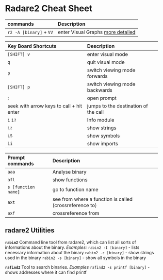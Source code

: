 # Radare2 Cheat Sheet

| commands                                    | Description
| :---                                        | :---
| `r2 -A [binary]` + `VV`                     | enter Visual Graphs [more detailed](https://monosource.gitbooks.io/radare2-explorations/content/intro/visual_graphs.html)


| Key Board Shortcuts                         | Description
| :---                                        | :---
| `[SHIFT] v`                                 | enter visual mode
| `q`                                         | quit visual mode
| `p`                                         | switch viewing mode forwards
| `[SHIFT] p`                                 | switch viewing mode backwards
| `:`                                         | open prompt
| seek with arrow keys to call + hit enter    | jumps to the destination of the call
| `i` `i?`                                    | Info module
| `iz`                                        | show strings
| `iS`                                        | show symbols
| `ii`                                        | show imports


| Prompt commands                             | Description
| :---                                        | :---
| `aaa`                                       | Analyse binary
| `afl`                                       | show functions
| `s [function name]`                         | go to function name
| `axt`                                       | see from where a function is called (crossreference to)
| `axf`                                       | crossreference from

## radare2 Utilities

**`rabin2`**
Command line tool from radare2, which can list all sorts of informations about the binary.
*Examples:*
`rabin2 -I [binary]` - lists necessary information about the binary
`rabin2 -z [binary]` - show strings used in the binary
`rabin2 -s [binary]` - show all symbols in the binary

**`rafind2`**
Tool to search binaries.
*Examples*
`rafind2 -s printf [binary]` - shows addresses where it can find printf

